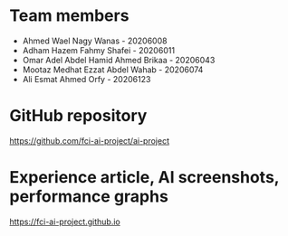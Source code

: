 # Team members

- Ahmed Wael Nagy Wanas - 20206008
- Adham Hazem Fahmy Shafei - 20206011
- Omar Adel Abdel Hamid Ahmed Brikaa - 20206043
- Mootaz Medhat Ezzat Abdel Wahab - 20206074
- Ali Esmat Ahmed Orfy - 20206123

# GitHub repository
https://github.com/fci-ai-project/ai-project

# Experience article, AI screenshots, performance graphs
https://fci-ai-project.github.io

